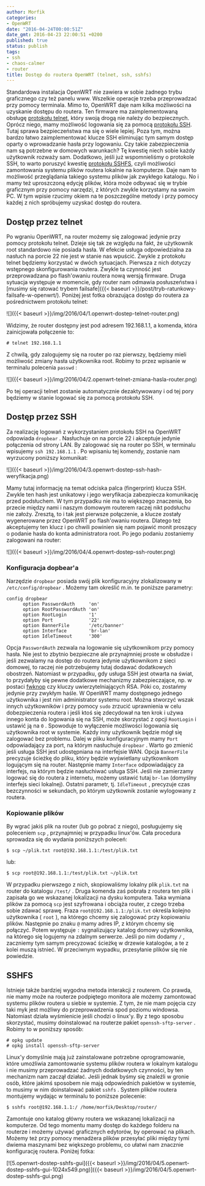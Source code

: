 ```yaml
---
author: Morfik
categories:
- OpenWRT
date: "2016-04-24T00:00:51Z"
date_gmt: 2016-04-23 22:00:51 +0200
published: true
status: publish
tags:
- ssh
- chaos-calmer
- router
title: Dostęp do routera OpenWRT (telnet, ssh, sshfs)
---
```


Standardowa instalacja OpenWRT nie zawiera w sobie żadnego trybu graficznego czy też panelu www.
Wszelkie operacje trzeba przeprowadzać przy pomocy terminala. Mimo to, OpenWRT daje nam kilka
możliwości na uzyskanie dostępu do routera. Ten firmware ma zaimplementowaną
obsługę [protokołu telnet](https://pl.wikipedia.org/wiki/Telnet), który swoją drogą nie należy do
bezpiecznych. Oprócz niego, mamy możliwość logowania się za
pomocą [protokołu SSH](https://pl.wikipedia.org/wiki/Secure_Shell). Tutaj sprawa bezpieczeństwa ma
się o wiele lepiej. Poza tym, można bardzo łatwo zaimplementować klucze SSH eliminując tym samym
dostęp oparty o wprowadzanie hasła przy logowaniu. Czy takie zabezpieczenia nam są potrzebne w
domowych warunkach? Tę kwestię niech sobie każdy użytkownik rozważy sam. Dodatkowo, jeśli już
wspomnieliśmy o protokole SSH, to warto poruszyć
kwestię [protokołu SSHFS](https://pl.wikipedia.org/wiki/SSHFS), czyli możliwości zamontowania
systemu plików routera lokalnie na komputerze. Daje nam to możliwość przeglądania takiego systemu
plików jak zwykłego katalogu. No i mamy też uproszczoną edycję plików, która może odbywać się w
trybie graficznym przy pomocy narzędzi, z których zwykle korzystamy na swoim PC. W tym wpisie
rzucimy okiem na te poszczególne metody i przy pomocy każdej z nich spróbujemy uzyskać dostęp do
routera.

<!--more-->
## Dostęp przez telnet

Po wgraniu OpenWRT, na router możemy się zalogować jedynie przy pomocy protokołu telnet. Dzieje się
tak ze względu na fakt, że użytkownik root standardowo nie posiada hasła. W efekcie usługa
odpowiedzialna za nasłuch na porcie 22 nie jest w stanie nas wpuścić. Zwykle z protokołu telnet
będziemy korzystać w dwóch sytuacjach. Pierwsza z nich dotyczy wstępnego skonfigurowania routera.
Zwykle ta czynność jest przeprowadzana po flash'owaniu routera nową wersją firmware. Druga sytuacja
występuje w momencie, gdy router nam odmawia posłuszeństwa
i [musimy się ratować trybem failsafe]({{< baseurl >}}/post/tryb-ratunkowy-failsafe-w-openwrt/).
Poniżej jest fotka obrazująca dostęp do routera za pośrednictwem protokołu telnet:

![]({{< baseurl >}}/img/2016/04/1.openwrt-dostep-telnet-router.png)

Widzimy, że router dostępny jest pod adresem 192.168.1.1, a komenda, która zainicjowała połączenie
to:

    # telnet 192.168.1.1

Z chwilą, gdy zalogujemy się na router po raz pierwszy, będziemy mieli możliwość zmiany hasła
użytkownika root. Robimy to przez wpisanie w terminalu polecenia `passwd` :

![]({{< baseurl >}}/img/2016/04/2.openwrt-telnet-zmiana-hasla-router.png)

Po tej operacji telnet zostanie automatycznie dezaktywowany i od tej pory będziemy w stanie logować
się za pomocą protokołu SSH.

## Dostęp przez SSH

Za realizację logowań z wykorzystaniem protokołu SSH na OpenWRT odpowiada `dropbear` . Nasłuchuje
on na porcie 22 i akceptuje jedynie połączenia od strony LAN. By zalogować się na router po SSH, w
terminalu wpisujemy `ssh 192.168.1.1` . Po wpisaniu tej komendy, zostanie nam wyrzucony poniższy
komunikat:

![]({{< baseurl >}}/img/2016/04/3.openwrt-dostep-ssh-hash-weryfikacja.png)

Mamy tutaj informację na temat odciska palca (fingerprint) klucza SSH. Zwykle ten hash jest
unikatowy i jego weryfikacja zabezpiecza komunikację przed podsłuchem. W tym przypadku nie ma to
większego znaczenia, bo przecie między nami i naszym domowym routerem raczej nikt podsłuchu nie
założy. Zresztą, to i tak jest pierwsze połączenie, a klucze zostały wygenerowane przez OpenWRT po
flash'owaniu routera. Dlatego też akceptujemy ten klucz i po chwili powinien się nam pojawić monit
proszący o podanie hasła do konta administratora root. Po jego podaniu zostaniemy zalogowani na
router:

![]({{< baseurl >}}/img/2016/04/4.openwrt-dostep-ssh-router.png)

### Konfiguracja dopbear'a

Narzędzie `dropbear` posiada swój plik konfiguracyjny zlokalizowany w `/etc/config/dropbear` .
Możemy tam określić m.in. te poniższe parametry:

    config dropbear
          option PasswordAuth     'on'
          option RootPasswordAuth 'on'
          option RootLogin        '1'
          option Port             '22'
          option BannerFile       '/etc/banner'
          option Interface        'br-lan'
          option IdleTimeout      '300'

Opcja `PasswordAuth` zezwala na logowanie się użytkownikom przy pomocy hasła. Nie jest to zbytnio
bezpieczne ale przynajmniej proste w obsłudze i jeśli zezwalamy na dostęp do routera jedynie
użytkownikom z sieci domowej, to raczej nie potrzebujemy tutaj dodawać dodatkowych obostrzeń.
Natomiast w przypadku, gdy usługa SSH jest otwarta na świat, to przydałyby się pewne dodatkowe
mechanizmy zabezpieczające, np. w postaci [fwknop](http://www.cipherdyne.org/fwknop/) czy kluczy
uwierzytelniających RSA. Póki co, zostańmy jedynie przy zwykłym haśle. W OpenWRT mamy dostępnego
jednego użytkownika i jest nim administrator systemu root. Można stworzyć wszak innych użytkowników
i przy pomocy `sudo` zrzucić uprawnienia w celu dobezpieczenia routera i jeśli ktoś się zdecydował
na ten krok i używa innego konta do logowania się na SSH, może skorzystać z opcji `RootLogin` i
ustawić ją na `0` . Spowoduje to wyłączenie możliwości logowania się użytkownika root w systemie.
Każdy inny użytkownik będzie mógł się zalogować bez problemu. Dalej w pliku konfiguracyjnym mamy
`Port` odpowiadający za port, na którym nasłuchuje `dropbear` . Warto go zmienić jeśli usługa SSH
jest udostępniana na interfejsie WAN. Opcja `BannerFile` precyzuje ścieżkę do pliku, który będzie
wyświetlany użytkownikom logującym się na router. Następnie mamy `Interface` odpowiadający za
interfejs, na którym będzie nasłuchiwać usługa SSH. Jeśli nie zamierzamy logować się do routera z
internetu, możemy ustawić tutaj `br-lan` (domyślny interfejs sieci lokalnej). Ostatni parametr, tj.
`IdleTimeout` , precyzuje czas bezczynności w sekundach, po którym użytkownik zostanie wylogowany z
routera.

### Kopiowanie plików

By wgrać jakiś plik na router (lub go pobrać z niego), posługujemy się poleceniem `scp` ,
przynajmniej w przypadku linux'ów. Cała procedura sprowadza się do wydania poniższych poleceń:

    $ scp ~/plik.txt root@192.168.1.1:/test/plik.txt

lub:

    $ scp root@192.168.1.1:/test/plik.txt ~/plik.txt

W przypadku pierwszego z nich, skopiowaliśmy lokalny plik `plik.txt` na router do katalogu `/test/`
. Druga komenda zaś pobrała z routera ten plik i zapisała go we wskazanej lokalizacji na dysku
komputera. Taka wymiana plików za pomocą `scp` jest szyfrowana i obciąża router, z czego trzeba
sobie zdawać sprawę. Fraza `root@192.168.1.1:/plik.txt` określa kolejno użytkownika ( `root` ), na
którego chcemy się zalogować przy kopiowaniu plików. Następnie po znaku `@` mamy adres IP, z którym
chcemy się połączyć. Potem występuje `:` sygnalizujący katalog domowy użytkownika, na którego się
logujemy na zdalnym serwerze. Jeśli po nim dodamy `/` , zaczniemy tym samym precyzować ścieżkę w
drzewie katalogów, a te z kolei muszą istnieć. W przeciwnym wypadku, przesyłanie plików się nie
powiedzie.

## SSHFS

Istnieje także bardziej wygodna metoda interakcji z routerem. Co prawda, nie mamy może na routerze
podpiętego monitora ale możemy zamontować systemu plików routera u siebie w systemie. Z tym, że nie
mam pojęcia czy taki myk jest możliwy do przeprowadzenia spod poziomu windowsa. Natomiast działa
wyśmienicie jeśli chodzi o linux'y. By z tego sposobu skorzystać, musimy doinstalować na routerze
pakiet `openssh-sftp-server` . Robimy to w poniższy sposób:

    # opkg update
    # opkg install openssh-sftp-server

Linux'y domyślnie mają już zainstalowane potrzebne oprogramowanie, które umożliwia zamontowanie
systemu plików routera w lokalnym katalogu i nie musimy przeprowadzać żadnych dodatkowych czynności,
by ten mechanizm nam zaczął działać. Jeśli jednak byśmy się znaleźli w gronie osób, które jakimś
sposobem nie mają odpowiednich pakietów w systemie, to musimy w nim doinstalować pakiet `sshfs` .
System plików routera montujemy wydając w terminalu to poniższe polecenie:

    $ sshfs root@192.168.1.1:/ /home/morfik/Desktop/router/

Zamontuje ono katalog główny routera we wskazanej lokalizacji na komputerze. Od tego momentu mamy
dostęp do każdego folderu na routerze i możemy używać graficznych edytorów, by operować na plikach.
Możemy też przy pomocy menadżera plików przesyłać pliki między tymi dwiema maszynami bez większego
problemu, co ułatwi nam znacznie konfigurację routera. Poniżej
fotka:

[![5.openwrt-dostep-sshfs-gui]({{< baseurl >}}/img/2016/04/5.openwrt-dostep-sshfs-gui-1024x549.png)]({{< baseurl >}}/img/2016/04/5.openwrt-dostep-sshfs-gui.png)

